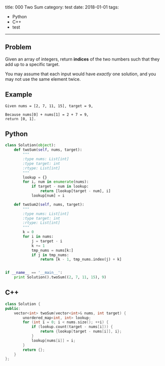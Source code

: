 title: 000 Two Sum
category: test
date: 2018-01-01
tags:
  - Python
  - C++
  - test
---

## Problem

Given an array of integers, return **indices** of the two numbers such that they add up to a specific target.

You may assume that each input would have *exactly* one solution, and you may not use the same element twice.

## Example

```
Given nums = [2, 7, 11, 15], target = 9,

Because nums[0] + nums[1] = 2 + 7 = 9,
return [0, 1].
```

## Python

```python
class Solution(object):
    def twoSum(self, nums, target):
        """
        :type nums: List[int]
        :type target: int
        :rtype: List[int]
        """
        lookup = {}
        for i, num in enumerate(nums):
            if target - num in lookup:
                return [lookup[target - num], i]
            lookup[num] = i

    def twoSum2(self, nums, target):
        """
        :type nums: List[int]
        :type target: int
        :rtype: List[int]
        """
        k = 0
        for i in nums:
            j = target - i
            k += 1
            tmp_nums = nums[k:]
            if j in tmp_nums:
                return [k - 1, tmp_nums.index(j) + k]


if __name__ == '__main__':
    print Solution().twoSum((2, 7, 11, 15), 9)
```

## C++

```cpp
class Solution {
public:
    vector<int> twoSum(vector<int>& nums, int target) {
        unordered_map<int, int> lookup;
        for (int i = 0; i < nums.size(); ++i) {
            if (lookup.count(target - nums[i])) {
                return {lookup[target - nums[i]], i};
            }
            lookup[nums[i]] = i;
        }
        return {};
    }
};
```